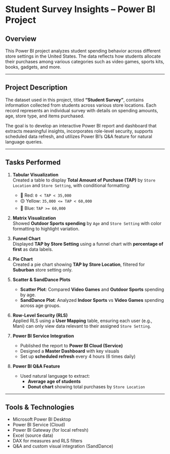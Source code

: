 #  Student Survey Insights – Power BI Project

##  Overview

This Power BI project analyzes student spending behavior across different store settings in the United States. The data reflects how students allocate their purchases among various categories such as video games, sports kits, books, gadgets, and more.

---

##  Project Description

The dataset used in this project, titled **“Student Survey”**, contains information collected from students across various store locations. Each record represents an individual survey with details on spending amounts, age, store type, and items purchased.

The goal is to develop an interactive Power BI report and dashboard that extracts meaningful insights, incorporates role-level security, supports scheduled data refresh, and utilizes Power BI’s Q&A feature for natural language queries.

---

##  Tasks Performed

1. **Tabular Visualization**  
   Created a table to display **Total Amount of Purchase (TAP)** by `Store Location` and `Store Setting`, with conditional formatting:
   - 🔴 Red: `0 < TAP < 35,000`
   - 🟡 Yellow: `35,000 <= TAP < 60,000`
   - 🔵 Blue: `TAP >= 60,000`

2. **Matrix Visualization**  
   Showed **Outdoor Sports spending** by `Age` and `Store Setting` with color formatting to highlight variation.

3. **Funnel Chart**  
   Displayed **TAP by Store Setting** using a funnel chart with **percentage of first** as data labels.

4. **Pie Chart**  
   Created a pie chart showing **TAP by Store Location**, filtered for **Suburban** store setting only.

5. **Scatter & SandDance Plots**
   - **Scatter Plot**: Compared **Video Games** and **Outdoor Sports** spending by age.
   - **SandDance Plot**: Analyzed **Indoor Sports** vs **Video Games** spending across age groups.

6. **Row-Level Security (RLS)**  
   Applied RLS using a **User Mapping** table, ensuring each user (e.g., Mani) can only view data relevant to their assigned `Store Setting`.

7. **Power BI Service Integration**
   - Published the report to **Power BI Cloud (Service)**
   - Designed a **Master Dashboard** with key visuals
   - Set up **scheduled refresh** every 4 hours (6 times daily)

8. **Power BI Q&A Feature**
   - Used natural language to extract:
     -  **Average age of students**
     -  **Donut chart** showing total purchases by `Store Location`

---

##  Tools & Technologies

- Microsoft Power BI Desktop
- Power BI Service (Cloud)
- Power BI Gateway (for local refresh)
- Excel (source data)
- DAX for measures and RLS filters
- Q&A and custom visual integration (SandDance)



